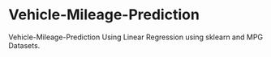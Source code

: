 # Vehicle-Mileage-Prediction
Vehicle-Mileage-Prediction Using Linear Regression using sklearn and MPG Datasets.
